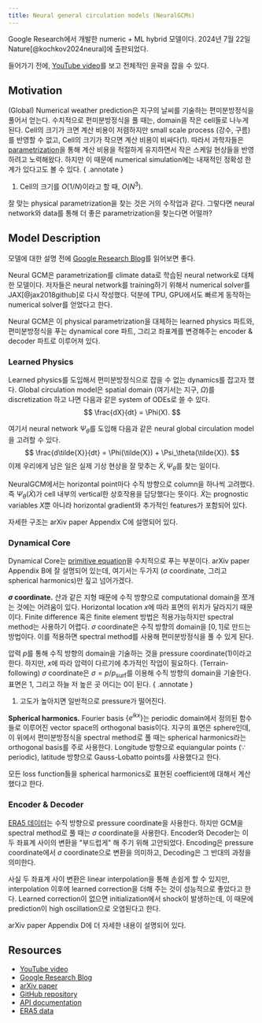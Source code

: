 ```yaml
---
title: Neural general circulation models (NeuralGCMs)
---
```


Google Research에서 개발한 numeric + ML hybrid 모델이다.
2024년 7월 22일 Nature[@kochkov2024neural]에 출판되었다.

들어가기 전에, [YouTube video](#resources)를 보고 전체적인 윤곽을 잡을 수 있다.


## Motivation

(Global) Numerical weather prediction은 지구의 날씨를 기술하는 편미분방정식을 풀어서 얻는다.
수치적으로 편미분방정식을 풀 때는, domain을 작은 cell들로 나누게 된다.
Cell의 크기가 크면 계산 비용이 저렴하지만 small scale process (강수, 구름)를 반영할 수 없고,
Cell의 크기가 작으면 계산 비용이 비싸다(1).
따라서 과학자들은 [parametrization](https://en.wikipedia.org/wiki/Parametrization_(climate_modeling))을 통해 계산 비용을 적절하게 유지하면서 작은 스케일 현상들을 반영하려고 노력해왔다.
하지만 이 때문에 numerical simulation에는 내재적인 정확성 한계가 있다고도 볼 수 있다.
{ .annotate }

1. Cell의 크기를 $O(1/N)$이라고 할 때, $O(N^3)$.

잘 맞는 physical parametrization을 찾는 것은 거의 수작업과 같다.
그렇다면 neural network와 data를 통해 더 좋은 parametrization을 찾는다면 어떨까?


## Model Description
모델에 대한 설명 전에 [Google Research Blog](#resources)를 읽어보면 좋다.

Neural GCM은 parametrization를 climate data로 학습된 neural network로 대체한 모델이다.
저자들은 neural network를 training하기 위해서 numerical solver를 JAX[@jax2018github]로 다시 작성했다.
덕분에 TPU, GPU에서도 빠르게 동작하는 numerical solver를 얻었다고 한다.

Neural GCM은 이 physical parametrization을 대체하는 learned physics 파트와, 편미분방정식을 푸는 dynamical core 파트, 그리고 좌표계를 변경해주는 encoder & decoder 파트로 이루어져 있다.

### Learned Physics
Learned physics를 도입해서 편미분방정식으로 잡을 수 없는 dynamics를 잡고자 했다.
Global circulation model은 spatial domain (여기서는 지구, $\Omega$)를 discretization 하고 나면 다음과 같은 system of ODEs로 쓸 수 있다.
$$
\frac{dX}{dt} = \Phi(X).
$$

여기서 neural network $\Psi_\theta$를 도입해 다음과 같은 neural global circulation model을 고려할 수 있다.
$$
\frac{d\tilde{X}}{dt} = \Phi(\tilde{X}) + \Psi_\theta(\tilde{X}).
$$
이제 우리에게 남은 일은 실제 기상 현상을 잘 맞추는 $\tilde{X}, \Psi_\theta$를 찾는 일이다.

NeuralGCM에서는 horizontal point마다 수직 방향으로 column을 하나씩 고려했다.
즉 $\Psi_\theta(\tilde{X})$가 cell 내부의 vertical한 상호작용을 담당했다는 뜻이다.
$\tilde{X}$는 prognostic variables $X$뿐 아니라 horizontal gradient와 추가적인 features가 포함되어 있다.

자세한 구조는 arXiv paper Appendix C에 설명되어 있다.


### Dynamical Core
Dynamical Core는 [primitive equation](https://en.wikipedia.org/wiki/Primitive_equations)을 수치적으로 푸는 부분이다.
arXiv paper Appendix B에 잘 설명되어 있는데, 여기서는 두가지 ($\sigma$ coordinate, 그리고 spherical harmonics)만 짚고 넘어가겠다.

**$\sigma$ coordinate.**
산과 같은 지형 때문에 수직 방향으로 computational domain을 쪼개는 것에는 어려움이 있다.
Horizontal location $x$에 따라 표면의 위치가 달라지기 때문이다.
Finite difference 혹은 finite element 방법은 적용가능하지만 spectral method는 사용하기 어렵다.
$\sigma$ coordinate은 수직 방향의 domain을 $[0, 1]$로 만드는 방법이다.
이를 적용하면 spectral method를 사용해 편미분방정식을 풀 수 있게 된다.

압력 $p$를 통해 수직 방향의 domain을 기술하는 것을 pressure coordinate(1)이라고 한다. 
하지만, $x$에 따라 압력이 다르기에 추가적인 작업이 필요하다.
(Terrain-following) $\sigma$ coordinate은 $\sigma = p / p_\mathrm{surf}$를 이용해 수직 방향의 domain을 기술한다.
표면은 1, 그리고 하늘 저 높은 곳 어디는 0이 된다.
{ .annotate }

1. 고도가 높아지면 일반적으로 pressure가 떨어진다.



**Spherical harmonics.**
Fourier basis $\{e^{ikx}\}$는 periodic domain에서 정의된 함수들로 이루어진 vector space의 orthogonal basis이다.
지구의 표면은 sphere인데, 이 위에서 편미분방정식을 spectral method로 풀 때는 spherical harmonics라는 orthogonal basis를 주로 사용한다.
Longitude 방향으로 equiangular points ($\because$ periodic),
latitude 방향으로 Gauss-Lobatto points를 사용했다고 한다.

모든 loss function들을 spherical harmonics로 표현된 coefficient에 대해서 계산했다고 한다.


### Encoder & Decoder
[ERA5 데이터](#resources)는 수직 방향으로 pressure coordinate을 사용한다.
하지만 GCM을 spectral method로 풀 때는 $\sigma$ coordinate을 사용한다.
Encoder와 Decoder는 이 두 좌표계 사이의 변환을 "부드럽게" 해 주기 위해 고안되었다.
Encoding은 pressure coordinate에서 $\sigma$ coordinate으로 변환을 의미하고,
Decoding은 그 반대의 과정을 의미한다.

사실 두 좌표계 사이 변환은 linear interpolation을 통해 손쉽게 할 수 있지만,
interpolation 이후에 learned correction을 더해 주는 것이 성능적으로 좋았다고 한다.
Learned correction이 없으면 initialization에서 shock이 발생하는데,
이 때문에 prediction이 high oscillation으로 오염된다고 한다.

arXiv paper Appendix D에 더 자세한 내용이 설명되어 있다.


## Resources

- [YouTube video](https://www.youtube.com/watch?v=KUAWw32FjIo)
- [Google Research Blog](https://research.google/blog/fast-accurate-climate-modeling-with-neuralgcm/)
- [arXiv paper](https://arxiv.org/abs/2311.07222)
- [GitHub repository](https://github.com/google-research/neuralgcm)
- [API documentation](https://neuralgcm.readthedocs.io/en/latest/index.html)
- [ERA5 data](https://www.ecmwf.int/en/forecasts/dataset/ecmwf-reanalysis-v5)